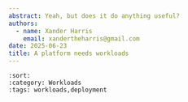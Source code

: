 ```yaml
---
abstract: Yeah, but does it do anything useful?
authors:
  - name: Xander Harris
    email: xandertheharris@gmail.com
date: 2025-06-23
title: A platform needs workloads
---
```


```{postlist}
:sort:
:category: Workloads
:tags: workloads,deployment
```
